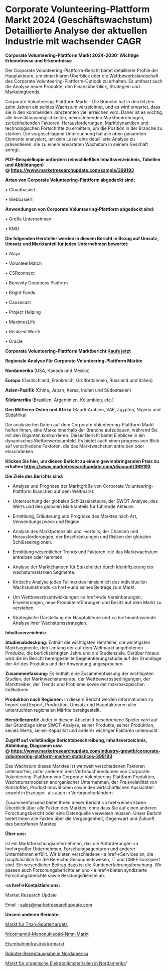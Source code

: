 # Corporate Volunteering-Plattform Markt 2024 (Geschäftswachstum) Detaillierte Analyse der aktuellen Industrie mit wachsender CAGR

<strong>Corporate Volunteering-Plattform Markt 2024-2030: Wichtige Erkenntnisse und Erkenntnisse</strong>

Der Corporate Volunteering-Plattform-Bericht bietet detaillierte Profile der Hauptakteure, um einen klaren Überblick über die Wettbewerbslandschaft des Corporate Volunteering-Plattform-Outlook zu erhalten. Es umfasst auch die Analyse neuer Produkte, den Finanzüberblick, Strategien und Marketingtrends.

Corporate Volunteering-Plattform Markt - Die Branche hat in den letzten zehn Jahren ein solides Wachstum verzeichnet, und es wird erwartet, dass sie in den kommenden Jahrzehnten viel erreichen wird. Daher ist es wichtig, alle Investitionsmöglichkeiten, bevorstehenden Marktbedrohungen, zurückhaltenden Faktoren, Herausforderungen, Marktdynamiken und technologischen Fortschritte zu ermitteln, um die Position in der Branche zu stärken. Die vorgeschlagene Untersuchung hat alle oben genannten Elemente analysiert, um dem Leser eine detaillierte Analyse zu präsentieren, die zu einem erwarteten Wachstum in seinem Geschäft anregt.

<strong><b>PDF-Beispielkopie anfordern (einschließlich Inhaltsverzeichnis, Tabellen und Abbildungen) @ </b></strong><strong><a href=https://www.marketresearchupdate.com/sample/399193><strong>https://www.marketresearchupdate.com/sample/399193</u></a></strong></strong>

<strong>Arten von Corporate Volunteering-Plattform abgedeckt sind:</strong>

• Cloudbasiert

• Webbasiert

<strong>Anwendungen von Corporate Volunteering-Plattform abgedeckt sind:</strong>

• Große Unternehmen

• KMU

<strong>Die folgenden Hersteller werden in diesem Bericht in Bezug auf Umsatz, Umsatz und Marktanteil für jedes Unternehmen bewertet:</strong>

• Alaya

• VolunteerMatch

• CSRconnect

• Benevity Goodness Platform

• Bright Funds

• Causecast

• Project Helping

• MaximusLife

• Realized Worth

• Oracle

<strong>Corporate Volunteering-Plattform Marktbericht <a href=https://www.marketresearchupdate.com/buynow/399193>Kaufe jetzt</a></strong>

<strong>Regionale Analyse Für Corporate Volunteering-Plattform Märkte</strong>

<strong>Nordamerika</strong> (USA, Kanada und Mexiko)

<strong>Europa</strong> (Deutschland, Frankreich, Großbritannien, Russland und Italien)

<strong>Asien-Pazifik</strong> (China, Japan, Korea, Indien und Südostasien)

<strong>Südamerika</strong> (Brasilien, Argentinien, Kolumbien, etc.)

<strong>Den Mittleren</strong> <strong>Osten und Afrika</strong> (Saudi-Arabien, VAE, ägypten, Nigeria und Südafrika)

Die analysierten Daten auf dem Corporate Volunteering-Plattform Markt helfen Ihnen, eine Marke innerhalb der Branche aufzubauen, während Sie mit den Giganten konkurrieren. Dieser Bericht bietet Einblicke in ein dynamisches Wettbewerbsumfeld. Es bietet auch einen progressiven Blick auf verschiedene Faktoren, die das Marktwachstum antreiben oder einschränken.

<strong>Klicken Sie hier, um diesen Bericht zu einem gewinnbringenden Preis zu erhalten
</strong><strong><a href=https://www.marketresearchupdate.com/discount/399193>https://www.marketresearchupdate.com/discount/399193</b></u></strong></a>

<strong>Die Ziele des Berichts sind:</strong>

- Analyse und Prognose der Marktgröße von Corporate Volunteering-Plattform Branchen auf dem Weltmarkt.

- Untersuchung der globalen Schlüsselakteure, der SWOT-Analyse, des Werts und des globalen Marktanteils für führende Akteure.

- Ermittlung, Erläuterung und Prognose des Marktes nach Art, Verwendungszweck und Region.

- Analyse des Marktpotenzials und -vorteils, der Chancen und Herausforderungen, der Beschränkungen und Risiken der globalen Schlüsselregionen.

- Ermittlung wesentlicher Trends und Faktoren, die das Marktwachstum antreiben oder hemmen.

- Analyse der Marktchancen für Stakeholder durch Identifizierung der wachstumsstarken Segmente.

- Kritische Analyse jedes Teilmarktes hinsichtlich des individuellen Wachstumstrends <a href=>und</a> seines Beitrags zum Markt.

- Um Wettbewerbsentwicklungen <a href=>wie</a> Vereinbarungen, Erweiterungen, neue Produkteinführungen und Besitz auf dem Markt zu verstehen.

- Strategische Darstellung der Hauptakteure und <a href=>umfas</a>sende Analyse ihrer Wachstumsstrategien.

<strong>Inhaltsverzeichnis:</strong>

<strong>Studienabdeckung:</strong> Enthält die wichtigsten Hersteller, die wichtigsten Marktsegmente, den Umfang der auf dem Weltmarkt angebotenen Produkte, die berücksichtigten Jahre und die Studienziele. Darüber hinaus wird die im Bericht bereitgestellte Segmentierungsstudie auf der Grundlage der Art des Produkts und der Anwendung angesprochen.

<strong>Zusammenfassung:</strong> Es enthält eine Zusammenfassung der wichtigsten Studien, der Marktwachstumsrate, der Wettbewerbsbedingungen, der Markttreiber, der Trends und Probleme sowie der makroskopischen Indikatoren.

<strong>Produktion nach Regionen:</strong> In diesem Bericht werden Informationen zu Import und Export, Produktion, Umsatz und Hauptakteuren aller untersuchten regionalen Märkte bereitgestellt.

<strong>Herstellerprofil:</strong> Jeder in diesem Abschnitt beschriebene Spieler wird auf der Grundlage einer SWOT-Analyse, seiner Produkte, seiner Produktion, seines Werts, seiner Kapazität und anderer wichtiger Faktoren untersucht.

<strong><b>Zugriff auf vollständige Berichtsbeschreibung, Inhaltsverzeichnis, Abbildung, Diagramm usw. @ </b></strong><strong><a href=https://www.marketresearchupdate.com/industry-growth/corporate-volunteering-platform-market-statistices-399193>https://www.marketresearchupdate.com/industry-growth/corporate-volunteering-platform-market-statistices-399193</a></strong>

Das Wachstum dieses Marktes ist weltweit verschiedenen Faktoren unterworfen, unter anderem dem Verbrauchervolumen von Corporate Volunteering-Plattform von Corporate Volunteering-Plattform Produkten, Wachstumsmodellen anorganischer Unternehmen, der Preisvolatilität von Rohstoffen, Produktinnovationen sowie den wirtschaftlichen Aussichten sowohl in Erzeuger- als auch in Verbraucherländern.

Zusammenfassend bietet Ihnen dieser Bericht <a href=>einen</a> klaren Überblick über alle Fakten des Marktes, ohne dass Sie auf einen anderen Forschungsbericht oder eine Datenquelle verweisen müssen. Unser Bericht bietet Ihnen alle Fakten über die Vergangenheit, Gegenwart und Zukunft des betroffenen Marktes.

<strong>Über uns:</strong>

 ist ein Marktforschungsunternehmen, das die Anforderungen <a href=>großer</a> Unternehmen, Forschungsagenturen und anderer Unternehmen erfüllt. Wir bieten verschiedene <a href=>Services</a> an, die hauptsächlich für die Bereiche Gesundheitswesen, IT und CMFE konzipiert sind. Ein wesentlicher Beitrag dazu ist die Kundenerfahrungsforschung. Wir passen auch Forschungsberichte an und <a href=>bieten</a> syndizierte Forschungsberichte sowie Beratungsdienste an.

<strong><a href=>Kontaktiere uns:</a></strong>

Market Research Update

Email : sales@marketresearchupdate.com

<strong>Unsere anderen Berichte:</strong>

<a href=https://www.linkedin.com/pulse/titanium-sputtering-target-market-2023-future>Markt für Titan-Sputtertargets</a>

<a href=https://www.linkedin.com/pulse/nicotinamide-mononucleotide-nmn-market-research>Nicotinamid-Mononukleotid-Nmn-Markt</a>

<a href=https://www.linkedin.com/pulse/railway-infrastructure-market-size-share-outlook-growth>Eisenbahninfrastrukturmarkt</a>

<a href=https://www.linkedin.com/pulse/north-america-robotic-prescription-dispensing>Roboter-Rezeptausgabe in Nordamerika</a>

<a href=https://www.linkedin.com/pulse/north-america-organic-electronics-materials-market-size>Markt für organische Elektronikmaterialien in Nordamerika</a>"
